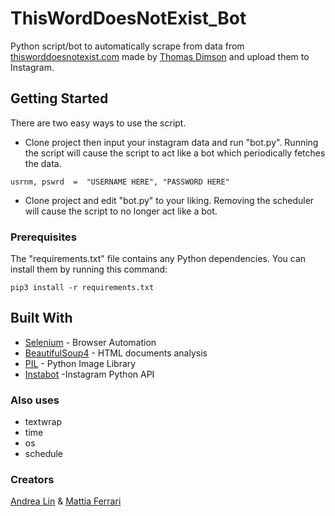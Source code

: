 # ThisWordDoesNotExist_Bot
Python script/bot to automatically scrape from data from [thisworddoesnotexist.com](https://www.thisworddoesnotexist.com/) made by [Thomas Dimson](https://github.com/turtlesoupy) and upload them to Instagram.
## Getting Started
There are two easy ways to use the script.

 - Clone project then input your instagram data and run "bot.py". Running the script will cause the script to act like a bot which periodically fetches the data.
```
usrnm, pswrd  =  "USERNAME HERE", "PASSWORD HERE"
```
 - Clone project and edit "bot.py" to your liking. Removing the scheduler will cause the script to no longer act like a bot.
### Prerequisites
The "requirements.txt" file contains any Python dependencies. You can install them by running this command:
```
pip3 install -r requirements.txt
```
## Built With
- [Selenium](https://www.selenium.dev/documentation/en/) - Browser Automation
- [BeautifulSoup4](https://www.crummy.com/software/BeautifulSoup/bs4/doc/) - HTML documents analysis
- [PIL](https://pillow.readthedocs.io/en/stable/) - Python Image Library
- [Instabot](https://github.com/instagrambot/instabot) -Instagram Python API


### Also uses
 - textwrap 
 - time 
 - os 
 - schedule

### Creators
[Andrea Lin](https://github.com/nilaerdna/) & [Mattia Ferrari](https://github.com/IlSassone)
